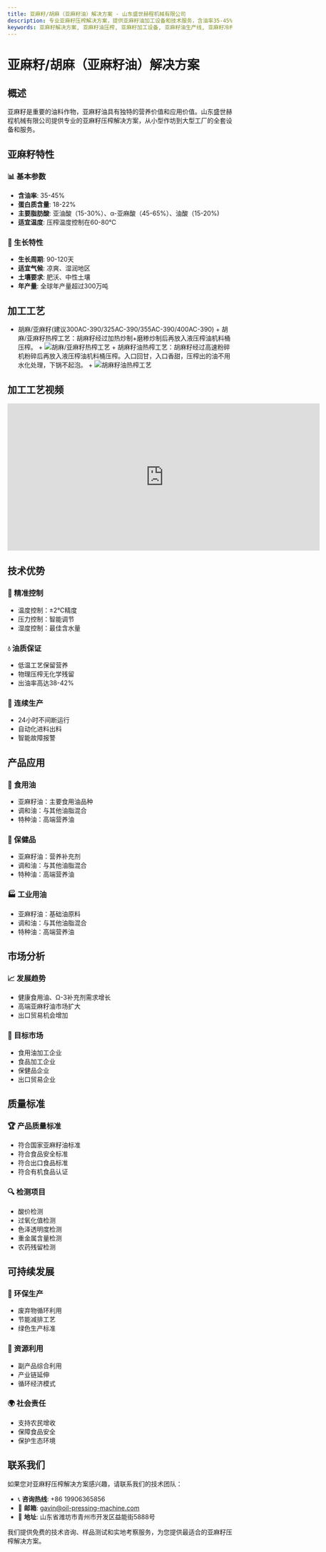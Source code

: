 ```yaml
---
title: 亚麻籽/胡麻（亚麻籽油）解决方案 - 山东盛世赫程机械有限公司
description: 专业亚麻籽压榨解决方案，提供亚麻籽油加工设备和技术服务，含油率35-45%，富含α-亚麻酸，采用冷榨工艺保留营养，满足健康食用油和Ω-3补充剂需求。
keywords: 亚麻籽解决方案, 亚麻籽油压榨, 亚麻籽加工设备, 亚麻籽油生产线, 亚麻籽冷榨工艺, 亚麻籽压榨机, 亚麻籽油提取, 亚麻籽油料加工, 亚麻籽油压榨设备, Ω-3补充剂, 胡麻油
---
```


# 亚麻籽/胡麻（亚麻籽油）解决方案

## 概述

亚麻籽是重要的油料作物，亚麻籽油具有独特的营养价值和应用价值。山东盛世赫程机械有限公司提供专业的亚麻籽压榨解决方案，从小型作坊到大型工厂的全套设备和服务。

## 亚麻籽特性

### 📊 基本参数
- **含油率**: 35-45%
- **蛋白质含量**: 18-22%
- **主要脂肪酸**: 亚油酸（15-30%）、α-亚麻酸（45-65%）、油酸（15-20%)
- **适宜温度**: 压榨温度控制在60-80℃

### 🌱 生长特性
- **生长周期**: 90-120天
- **适宜气候**: 凉爽、湿润地区
- **土壤要求**: 肥沃、中性土壤
- **年产量**: 全球年产量超过300万吨

## 加工工艺

+ 胡麻/亚麻籽(建议300AC-390/325AC-390/355AC-390/400AC-390)
       + 胡麻/亚麻籽热榨工艺：胡麻籽经过加热炒制+磨糁炒制后再放入液压榨油机料桶压榨。
        + ![胡麻/亚麻籽热榨工艺](/images/胡麻_亚麻籽热榨工艺概览_An%20Overview%20of%20the%20Hot%20Pressing%20Process%20of%20Flaxseed.png)
       + 胡麻籽油热榨工艺：胡麻籽经过高速粉碎机粉碎后再放入液压榨油机料桶压榨。入口回甘，入口香甜，压榨出的油不用水化处理，下锅不起泡。
       + ![胡麻籽油热榨工艺](/images/胡麻_亚麻籽冷榨工艺概览_An%20Overview%20of%20the%20Cold%20pressing%20Process%20of%20Flaxseed.png)
## 加工工艺视频

<iframe width="700" height="330" src="https://www.youtube.com/embed/Ye3Ni2Lz9cM" frameborder="0" allow="accelerometer; autoplay; clipboard-write; encrypted-media; gyroscope; picture-in-picture" allowfullscreen></iframe>


## 技术优势

### 🎯 精准控制
- 温度控制：±2℃精度
- 压力控制：智能调节
- 湿度控制：最佳含水量

### 💧 油质保证
- 低温工艺保留营养
- 物理压榨无化学残留
- 出油率高达38-42%

### 🔄 连续生产
- 24小时不间断运行
- 自动化进料出料
- 智能故障报警

## 产品应用

### 🍳 食用油
- 亚麻籽油：主要食用油品种
- 调和油：与其他油脂混合
- 特种油：高端营养油

### 💊 保健品
- 亚麻籽油：营养补充剂
- 调和油：与其他油脂混合
- 特种油：高端营养油

### 🏭 工业用油
- 亚麻籽油：基础油原料
- 调和油：与其他油脂混合
- 特种油：高端营养油

## 市场分析

### 📈 发展趋势
- 健康食用油、Ω-3补充剂需求增长
- 高端亚麻籽油市场扩大
- 出口贸易机会增加

### 🎯 目标市场
- 食用油加工企业
- 食品加工企业
- 保健品企业
- 出口贸易企业


## 质量标准

### 🏆 产品质量标准
- 符合国家亚麻籽油标准
- 符合食品安全标准
- 符合出口食品标准
- 符合有机食品认证

### 🔍 检测项目
- 酸价检测
- 过氧化值检测
- 色泽透明度检测
- 重金属含量检测
- 农药残留检测

## 可持续发展

### 🌱 环保生产
- 废弃物循环利用
- 节能减排工艺
- 绿色生产标准

### 🔄 资源利用
- 副产品综合利用
- 产业链延伸
- 循环经济模式

### 🌍 社会责任
- 支持农民增收
- 保障食品安全
- 保护生态环境

## 联系我们

如果您对亚麻籽压榨解决方案感兴趣，请联系我们的技术团队：

- 📞 **咨询热线**: +86 19906365856
- 📧 **邮箱**: gavin@oil-pressing-machine.com
- 📍 **地址**: 山东省潍坊市青州市开发区益能街5888号

我们提供免费的技术咨询、样品测试和实地考察服务，为您提供最适合的亚麻籽压榨解决方案。